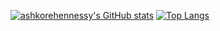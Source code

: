 [![ashkorehennessy's GitHub stats](https://github-readme-stats-ashkorehennessys-projects.vercel.app/api?username=ashkorehennessy&show_icons=true&theme=transparent)](https://github.com/anuraghazra/github-readme-stats)
[![Top Langs](https://github-readme-stats-ashkorehennessys-projects.vercel.app/api/top-langs/?username=ashkorehennessy&show_icons=true&theme=transparent&langs_count=3)](https://github.com/anuraghazra/github-readme-stats)
